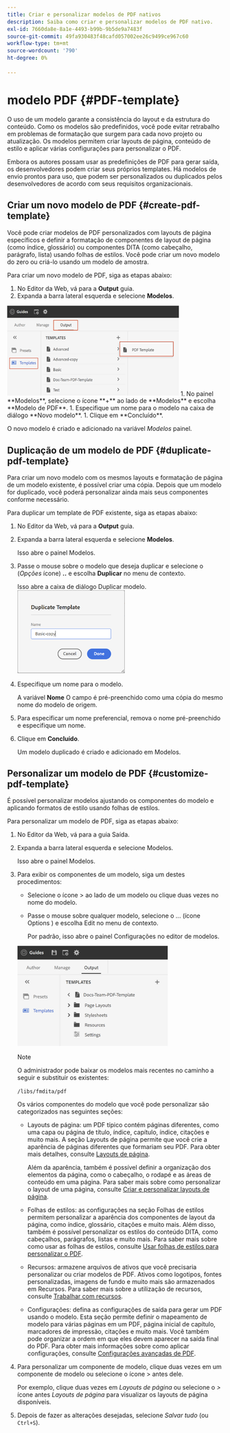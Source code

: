 ```yaml
---
title: Criar e personalizar modelos de PDF nativos
description: Saiba como criar e personalizar modelos de PDF nativo.
exl-id: 7660da8e-8a1e-4493-b99b-9b5de9a7483f
source-git-commit: 49fa930483f48cafd057002ee26c9499ce967c60
workflow-type: tm+mt
source-wordcount: '790'
ht-degree: 0%

---
```


# modelo PDF {#PDF-template}

O uso de um modelo garante a consistência do layout e da estrutura do conteúdo. Como os modelos são predefinidos, você pode evitar retrabalho em problemas de formatação que surgem para cada novo projeto ou atualização. Os modelos permitem criar layouts de página, conteúdo de estilo e aplicar várias configurações para personalizar o PDF.

Embora os autores possam usar as predefinições de PDF para gerar saída, os desenvolvedores podem criar seus próprios templates. Há modelos de envio prontos para uso, que podem ser personalizados ou duplicados pelos desenvolvedores de acordo com seus requisitos organizacionais.


## Criar um novo modelo de PDF {#create-pdf-template}

Você pode criar modelos de PDF personalizados com layouts de página específicos e definir a formatação de componentes de layout de página (como índice, glossário) ou componentes DITA (como cabeçalho, parágrafo, lista) usando folhas de estilos. Você pode criar um novo modelo do zero ou criá-lo usando um modelo de amostra.

Para criar um novo modelo de PDF, siga as etapas abaixo:
1. No Editor da Web, vá para a **Output** guia.
1. Expanda a barra lateral esquerda e selecione **Modelos**.
<img src="assets/create-pdf-template.png" alt="Criar modelo de PDF" width="400">
1. No painel **Modelos**, selecione o ícone **+** ao lado de **Modelos** e escolha **Modelo de PDF**.
1. Especifique um nome para o modelo na caixa de diálogo **Novo modelo**.
1. Clique em **Concluído**.

O novo modelo é criado e adicionado na variável *Modelos* painel.

## Duplicação de um modelo de PDF {#duplicate-pdf-template}

Para criar um novo modelo com os mesmos layouts e formatação de página de um modelo existente, é possível criar uma cópia. Depois que um modelo for duplicado, você poderá personalizar ainda mais seus componentes conforme necessário.

Para duplicar um template de PDF existente, siga as etapas abaixo:
1. No Editor da Web, vá para a **Output** guia.
1. Expanda a barra lateral esquerda e selecione **Modelos**.

   Isso abre o painel Modelos.
1. Passe o mouse sobre o modelo que deseja duplicar e selecione o (*Opções* ícone) **..** e escolha **Duplicar** no menu de contexto.

   Isso abre a caixa de diálogo Duplicar modelo.\
   <img src="assets/duplicate-template.png" alt="Duplicar modelo de PDF" width="250">
1. Especifique um nome para o modelo.

   A variável **Nome** O campo é pré-preenchido como uma cópia do mesmo nome do modelo de origem.

1. Para especificar um nome preferencial, remova o nome pré-preenchido e especifique um nome.
1. Clique em **Concluído**.

   Um modelo duplicado é criado e adicionado em Modelos.

## Personalizar um modelo de PDF {#customize-pdf-template}

É possível personalizar modelos ajustando os componentes do modelo e aplicando formatos de estilo usando folhas de estilos.

Para personalizar um modelo de PDF, siga as etapas abaixo:
1. No Editor da Web, vá para a guia Saída.
1. Expanda a barra lateral esquerda e selecione Modelos.

   Isso abre o painel Modelos.
1. Para exibir os componentes de um modelo, siga um destes procedimentos:

   * Selecione o ícone > ao lado de um modelo ou clique duas vezes no nome do modelo.
   * Passe o mouse sobre qualquer modelo, selecione o ... (ícone Options ) e escolha Edit no menu de contexto.

     Por padrão, isso abre o painel Configurações no editor de modelos.
   <img src="assets/customize-pdf-template.png" alt="Personalizar o PDF Template" width="350">

   >[!NOTE]
   >
   >  O administrador pode baixar os modelos mais recentes no caminho a seguir e substituir os existentes:
   >
   > `/libs/fmdita/pdf`

   Os vários componentes do modelo que você pode personalizar são categorizados nas seguintes seções:
   * Layouts de página: um PDF típico contém páginas diferentes, como uma capa ou página de título, índice, capítulo, índice, citações e muito mais. A seção Layouts de página permite que você crie a aparência de páginas diferentes que formariam seu PDF. Para obter mais detalhes, consulte [Layouts de página](../native-pdf/components-pdf-template.md#page-layouts).

     Além da aparência, também é possível definir a organização dos elementos da página, como o cabeçalho, o rodapé e as áreas de conteúdo em uma página. Para saber mais sobre como personalizar o layout de uma página, consulte [Criar e personalizar layouts de página](components-pdf-template.md#create-customize-page-layout).

   * Folhas de estilos: as configurações na seção Folhas de estilos permitem personalizar a aparência dos componentes de layout da página, como índice, glossário, citações e muito mais. Além disso, também é possível personalizar os estilos do conteúdo DITA, como cabeçalhos, parágrafos, listas e muito mais. Para saber mais sobre como usar as folhas de estilos, consulte [Usar folhas de estilos para personalizar o PDF](components-pdf-template.md#stylesheet-customization).
   * Recursos: armazene arquivos de ativos que você precisaria personalizar ou criar modelos de PDF. Ativos como logotipos, fontes personalizadas, imagens de fundo e muito mais são armazenados em Recursos. Para saber mais sobre a utilização de recursos, consulte [Trabalhar com recursos](components-pdf-template.md#work-with-resources).
   * Configurações: defina as configurações de saída para gerar um PDF usando o modelo. Esta seção permite definir o mapeamento de modelo para várias páginas em um PDF, página inicial de capítulo, marcadores de impressão, citações e muito mais.
Você também pode organizar a ordem em que eles devem aparecer na saída final do PDF.
Para obter mais informações sobre como aplicar configurações, consulte [Configurações avançadas de PDF](components-pdf-template.md#advanced-pdf-settings).


1. Para personalizar um componente de modelo, clique duas vezes em um componente de modelo ou selecione o ícone > antes dele.

   Por exemplo, clique duas vezes em *Layouts de página* ou selecione o *>* ícone antes *Layouts de página* para visualizar os layouts de página disponíveis.
1. Depois de fazer as alterações desejadas, selecione *Salvar tudo* (ou `Ctrl+S`).
